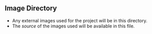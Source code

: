 
## Image Directory

- Any external images used for the project will be in this directory.
- The *source* of the images used will be available in this file. 
